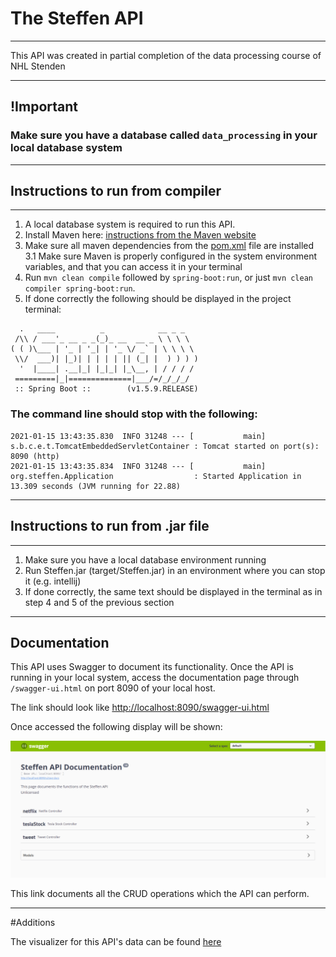 # The Steffen API

---

This API was created in partial completion of the data processing course of NHL Stenden

---

## !Important 

### Make sure you have a database called `data_processing` in your local database system

---

## Instructions to run from compiler
___
1. A local database system is required to run this API.
2. Install Maven here: [instructions from the Maven website](https://maven.apache.org/install.html)
3. Make sure all maven dependencies from the [pom.xml](pom.xml) file are installed
   3.1 Make sure Maven is properly configured in the system environment variables, and that you can access it 
   in your terminal
4. Run `mvn clean compile` followed by `spring-boot:run`, or just `mvn clean compiler spring-boot:run`.
5. If done correctly the following should be displayed in the project terminal:


```
  .   ____          _            __ _ _
 /\\ / ___'_ __ _ _(_)_ __  __ _ \ \ \ \
( ( )\___ | '_ | '_| | '_ \/ _` | \ \ \ \
 \\/  ___)| |_)| | | | | || (_| |  ) ) ) )
  '  |____| .__|_| |_|_| |_\__, | / / / /
 =========|_|==============|___/=/_/_/_/
 :: Spring Boot ::        (v1.5.9.RELEASE)

```

### The command line should stop with the following: 

```
2021-01-15 13:43:35.830  INFO 31248 --- [           main] s.b.c.e.t.TomcatEmbeddedServletContainer : Tomcat started on port(s): 8090 (http)
2021-01-15 13:43:35.834  INFO 31248 --- [           main] org.steffen.Application                  : Started Application in 13.309 seconds (JVM running for 22.88)
```

---

## Instructions to run from .jar file

---

1. Make sure you have a local database environment running
2. Run Steffen.jar (target/Steffen.jar) in an environment where you can stop it (e.g. intellij)
3. If done correctly, the same text should be displayed in the terminal as in step 4 and 5 of the previous section

---

## Documentation

This API uses Swagger to document its functionality.
Once the API is running in your local system, access the documentation page through `/swagger-ui.html` 
on port 8090 of your local host.

The link should look like [http://localhost:8090/swagger-ui.html](http://localhost:8090/swagger-ui.html)

Once accessed the following display will be shown:

![swagger_img](images/swagger_img.png)

This link documents all the CRUD operations which the API can perform.

---
#Additions

The visualizer for this API's data can be found [here](https://github.com/AlsoSteffen/steff-data-processing)